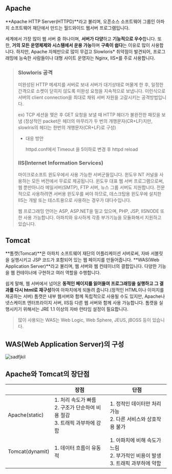 ## Apache

**Apache HTTP Server(HTTPD)**라고 불리며, 오픈소스 소프트웨어 그룹인 아파치 소프트웨어 재단에서 만드는 월드와이드 웹서버 프로그램입니다.

세계에서 가장 많이 웹 서버 중 하나이며, **서버가 다양**하고 **기능적으로 우수**합니다. 또한, **거의 모든 운영체제와 시스템에서 운용 가능**하며 **구축이 쉽다**는 이유로 많이 사용합니다. 하지만, Apache 자체만으로 많이 무겁고 Slowloris* 취약점이 발견되어, 프로그래밍에 능숙한 사람들이나 대형 사이트 운영자는 Nginx, IIS*를 주로 사용합니다.

> ### Slowloris 공격
>
> 미완성된 HTTP 메세지를 서버로 보내 서버가 대기상태로 머물게 한 후, 일정한 간격으로 소켓이 닫히지 않도록 미완성 요청을 지속적으로 보냅니다. 이런식으로 서버의 client connection을 최대로 채워 서버 자원을 고갈시키는 공격방법입니다.
>
> ex) TCP 세션을 맺은 후 GET 요청을 보낼 때 HTTP 헤더가 불완전한 패킷을 보냄
> 	(정상적인 packet은 헤더의 마무리가 두 번의 개행문자(CR+LF)지만, slowlris의 헤더는 한번의 개행문자(CR+LF)로 구성)
>
> - 대응 방안
>
>   httpd.conf에서 Timeout 을 5이하로 변경 후 httpd reload
>
> ### IIS(Internet Information Services)
>
> 마이크로소프트 윈도우에서 사용 가능한 서버군들입니다. 윈도우 NT 커널을 사용하는 모든 버전에서 무료로 제공됩니다. 윈도우 대표 웹 서버 프로그램으로써, 웹 뿐만아니라 메일서버(SMTP), FTP 서버, 뉴스 그룹 서버도 지원합니다. 전문적으로 사용하려면 서버용 윈도우를 써야 하므로, 데스크탑용 윈도우에 설치한 IIS는 개발 또는 테스트용으로 사용하는 경우가 대다수입니다.
>
> 웹 프로그래밍 언어는 ASP, ASP.NET을 밀고 있으며, PHP, JSP, IISNODE 또한 사용 가능합니다. 아파치와 유사하게 각종 부가기능을 모듈화해서 지원하고 있습니다.



## Tomcat

**톰캣(Tomcat)**은 아파치 소프트웨어 재단의 어플리케이션 서버로써, 자바 서블릿을 실행시키고 JSP 코드가 포함되어 있는 웹 페이지를 만들어줍니다. **WAS(Web Application Server)**라고 불리며, 웹 서버와 웹 컨테이너의 결합입니다. 다양한 기능을 웹 컨테이너에 구현하고 여러 역할을 수행합니다.

쉽게 말해, 웹 서버에서 넘어온 **동적인 페이지를 읽어들여 프로그래밍을 실행하고 그 결과를 다시 html로 재구성**하여 아파치에게 되돌려 줍니다.(정적인 HTML이나 이미지를 제공하는 서버) 톰캣은 내부 웹서버와 함께 독립적으로 사용될 수도 있지만, Apache나 넷스케이프 엔터프라이지 서버, IIS등 다른 웹 서버와 함께 사용 가능합니다. 톰캣을 실행시키기 위해서는 JRE 1.1 이상의 자바 런타임 설정이 필요합니다.

> 많이 사용되는 WAS는 Web Logic, Web Sphere, JEUS, jBOSS 등이 있습니다.



## WAS(Web Application Server)의 구성

![sadfjkil](https://user-images.githubusercontent.com/41600558/97127118-20497280-177c-11eb-9abe-67ad9cbba187.png)



## Apache와 Tomcat의 장단점

|                 | 장점                                                         | 단점                                                         |
| --------------- | ------------------------------------------------------------ | ------------------------------------------------------------ |
| Apache(static)  | 1. 처리 속도가 빠름<br />2. 구조가 단순하여 비용 절감<br />3. 트래픽 과부하에 강함 | 1. 정적인 데이터만 처리 가능<br />2. 다른 서비스와 상호작용 불가 |
| Tomcat(dynamit) | 1. 데이터 흐름이 유동적                                      | 1. 아파치에 비해 속도가 느림<br />2. 부가적인 비용이 발생<br />3. 트래픽 과부하에 약함 |

